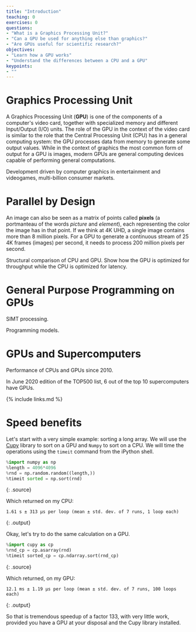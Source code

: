 ```yaml
---
title: "Introduction"
teaching: 0
exercises: 0
questions:
- "What is a Graphics Processing Unit?"
- "Can a GPU be used for anything else than graphics?"
- "Are GPUs useful for scientific research?"
objectives:
- "Learn how a GPU works"
- "Understand the differences between a CPU and a GPU"
keypoints:
- ""
---
```


# Graphics Processing Unit

A Graphics Processing Unit (**GPU**) is one of the components of a computer's video card, together with specialized memory and different Input/Output (I/O) units.
The role of the GPU in the context of the video card is similar to the role that the Central Processing Unit (CPU) has in a general computing system: the GPU processes data from memory to generate some output values.
While in the context of graphics the most common form of output for a GPU is images, modern GPUs are general computing devices capable of performing general computations.

Development driven by computer graphics in entertainment and videogames, multi-billion consumer markets.

# Parallel by Design

An image can also be seen as a matrix of points called **pixels** (a portmanteau of the words *picture* and *element*), each representing the color the image has in that point.
If we think at 4K UHD, a single image contains more than 8 million pixels.
For a GPU to generate a continuous stream of 25 4K frames (images) per second, it needs to process 200 million pixels per second.

Structural comparison of CPU and GPU.
Show how the GPU is optimized for throughput while the CPU is optimized for latency.

# General Purpose Programming on GPUs

SIMT processing.

Programming models.

# GPUs and Supercomputers

Performance of CPUs and GPUs since 2010.

In June 2020 edition of the TOP500 list, 6 out of the top 10 supercomputers have GPUs.

{% include links.md %}

# Speed benefits

Let's start with a very simple example: sorting a long array. We will use the [Cupy](https://cupy.dev/) library to sort on a GPU and `Numpy` to sort on a CPU.
We will time the operations using the `timeit` command from the iPython shell.

~~~python
%import numpy as np
%length = 4096*4096
%rnd = np.random.random((length,))
%timeit sorted = np.sort(rnd)
~~~
{: .source}

Which returned on my CPU:
~~~
1.61 s ± 313 µs per loop (mean ± std. dev. of 7 runs, 1 loop each)
~~~
{: .output}

Okay, let's try to do the same calculation on a GPU.

~~~python
%import cupy as cp
%rnd_cp = cp.asarray(rnd)
%timeit sorted_cp = cp.ndarray.sort(rnd_cp)
~~~
{: .source}

Which returned,  on my GPU:
~~~
12.1 ms ± 1.19 µs per loop (mean ± std. dev. of 7 runs, 100 loops each)
~~~
{: .output}

So that is tremendous speedup of a factor 133, with very little work, provided you have a GPU at your disposal and the Cupy library installed.
